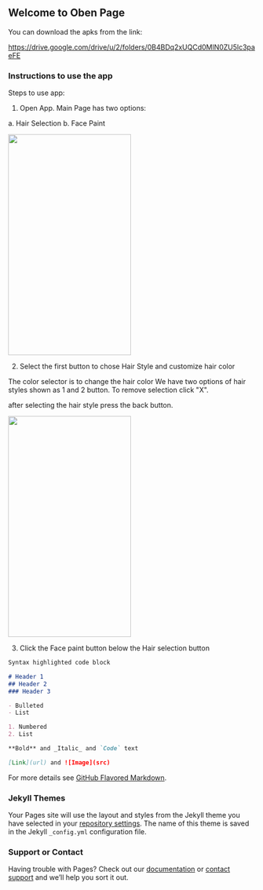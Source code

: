 ## Welcome to Oben Page

You can download the apks from the link:

https://drive.google.com/drive/u/2/folders/0B4BDq2xUQCd0MlN0ZU5lc3paeFE

### Instructions to use the app

Steps to use app:

1) Open App. Main Page has two options:

a. Hair Selection 
b. Face Paint


<img src="https://github.com/sahsubodh/sahsubodh.github.io/blob/master/imgs/page1.png" width="250" height="450">



2)  Select the first button to chose Hair Style and customize hair color

The color selector is to change the hair color 
We have two options of hair styles shown as 1 and 2 button.  To remove  selection click "X".

after selecting the hair style press the back button.

<img src="https://github.com/sahsubodh/sahsubodh.github.io/blob/master/imgs/page2.png" width="250" height="450">


3)  Click the Face paint button below the Hair selection button


```markdown
Syntax highlighted code block

# Header 1
## Header 2
### Header 3

- Bulleted
- List

1. Numbered
2. List

**Bold** and _Italic_ and `Code` text

[Link](url) and ![Image](src)
```

For more details see [GitHub Flavored Markdown](https://guides.github.com/features/mastering-markdown/).

### Jekyll Themes

Your Pages site will use the layout and styles from the Jekyll theme you have selected in your [repository settings](https://github.com/sahsubodh/sahsubodh.github.io/settings). The name of this theme is saved in the Jekyll `_config.yml` configuration file.

### Support or Contact

Having trouble with Pages? Check out our [documentation](https://help.github.com/categories/github-pages-basics/) or [contact support](https://github.com/contact) and we’ll help you sort it out.

